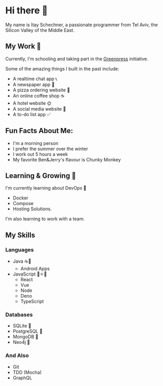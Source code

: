 # Hi there 👋

<!--
**itays123/itays123** is a ✨ _special_ ✨ repository because its `README.md` (this file) appears on your GitHub profile.

Here are some ideas to get you started:

- 🔭 I’m currently working on ...
- 🌱 I’m currently learning ...
- 👯 I’m looking to collaborate on ...
- 🤔 I’m looking for help with ...
- 💬 Ask me about ...
- 📫 How to reach me: ...
- 😄 Pronouns: ...
- ⚡ Fun fact: ...
-->

My name is Itay Schechner, a passionate programmer from Tel Aviv, the Silicon Valley of the Middle East.

## My Work 🔨
Currently, I'm schooling and taking part in the [Greenpress](https://github.com/greenpress) initiative.

Some of the amazing things I built in the past include:
- A realtime chat app 📞 
- A newspaper app 📰 
- A pizza ordering website 🍕 
- An online coffee shop ☕ 
- A hotel website 🌞 
- A social media website 🤍 
- A to-do list app ✅ 

## Fun Facts About Me:

- I'm a morning person
- I prefer the summer over the winter
- I work out 5 hours a week
- My favorite Ben&Jerry's flavour is Chunky Monkey

## Learning & Growing 🌱
I'm currently learning about DevOps 🐳
- Docker 
- Compose 
- Hosting Solutions.

I'm also learning to work with a team.

## My Skills

### Languages
- Java ☕📱
  - Android Apps 
- JavaScript 📜⚛🦕
  - React 
  - Vue 
  - Node 
  - Deno 
  - TypeScript 

### Databases
- SQLite 🧮
- PostgreSQL 🐘
- MongoDB 🍃
- Neo4j 🎨

### And Also
- Git 
- TDD (Mocha)
- GraphQL 

